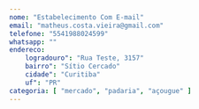 ```yaml
---
nome: "Estabelecimento Com E-mail"
email: "matheus.costa.vieira@gmail.com"
telefone: "5541988024599"
whatsapp: ""
endereco:
    logradouro": "Rua Teste, 3157"
    bairro": "Sítio Cercado"
    cidade": "Curitiba"
    uf": "PR"
categoria: [ "mercado", "padaria", "açougue" ]
---
```


